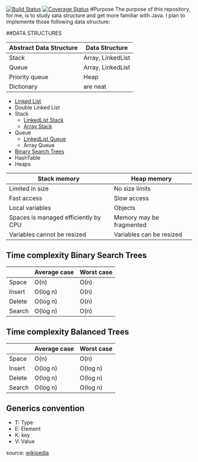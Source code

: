 [![Build Status](https://travis-ci.org/fabientownsend/datastructures-java.svg?branch=master)](https://travis-ci.org/fabientownsend/datastructures-java) 
[![Coverage Status](https://coveralls.io/repos/github/fabientownsend/datastructures-java/badge.svg?branch=master)](https://coveralls.io/github/fabientownsend/datastructures-java?branch=master)
#Purpose
The purpose of this repository, for me, is to study sata structure and get more familiar with Java.
I plan to implemente those following data structure:

##DATA STRUCTURES

| Abstract Data Structure | Data Structure    |
| ------------------------|-------------------|
| Stack                   | Array, LinkedList |
| Queue                   | Array, LinkedList |
| Priority queue          | Heap              |
| Dictionary              | are neat          |

- [Linked List](https://github.com/fabientownsend/datastructures-java/blob/master/src/main/java/datastructures/LinkedList.java)
- Double Linked List
- Stack
  - [LinkedList Stack](https://github.com/fabientownsend/datastructures-java/blob/master/src/main/java/datastructures/StackLinkedList.java)
  - [Array Stack](https://github.com/fabientownsend/datastructures-java/blob/master/src/main/java/datastructures/ArrayStack.java)
- Queue
  - [LinkedList Queue](https://github.com/fabientownsend/datastructures-java/blob/master/src/main/java/datastructures/Queue.java)
  - Array Queue
- [Binary Search Trees](https://github.com/fabientownsend/datastructures-java/blob/master/src/main/java/datastructures/BinarySearchTrees.java)
- HashTable
- Heaps

| Stack memory                         | Heap memory              |
| -------------------------------------|--------------------------|
| Limited in size                      | No size limits           |
| Fast access                          | Slow access              |
| Local variables                      | Objects                  |
| Spaces is managed efficiently by CPU | Memory may be fragmented |
| Variables cannot be resized          | Variables can be resized |

## Time complexity Binary Search Trees
|        | Average case | Worst case |
| -------|--------------|------------|
| Space  | O(n)         | O(n)       |
| Insert | O(log n)     | O(n)       |
| Delete | O(log n)     | O(n)       |
| Search | O(log n)     | O(n)       |

## Time complexity Balanced Trees
|        | Average case | Worst case |
| -------|--------------|------------|
| Space  | O(n)         | O(n)       |
| Insert | O(log n)     | O(log n)   |
| Delete | O(log n)     | O(log n)   |
| Search | O(log n)     | O(log n)   |

## Generics convention
- T: Type
- E: Element
- K: key
- V: Value

source: [wikipedia](https://en.wikipedia.org/wiki/List_of_data_structures)
